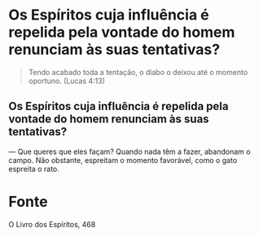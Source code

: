 # Os Espíritos cuja influência é repelida pela vontade do homem renunciam às suas tentativas?

> Tendo acabado toda a tentação, o diabo o deixou até o momento oportuno. (Lucas 4:13)

## Os Espíritos cuja influência é repelida pela vontade do homem renunciam às suas tentativas?
— Que queres que eles façam? Quando nada têm a fazer, abandonam o campo. Não obstante, espreitam o momento favorável, como o gato espreita o rato.

# Fonte
O Livro dos Espíritos, 468
